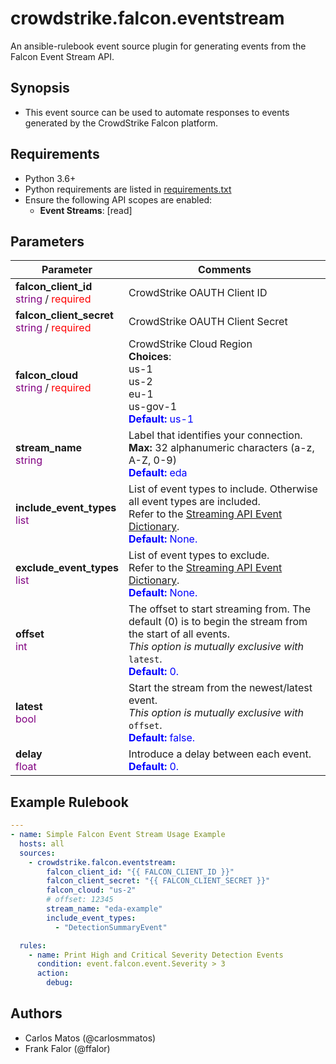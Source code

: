 # crowdstrike.falcon.eventstream

An ansible-rulebook event source plugin for generating events from the Falcon Event Stream API.

## Synopsis

- This event source can be used to automate responses to events generated by the CrowdStrike Falcon platform.

## Requirements

- Python 3.6+
- Python requirements are listed in [requirements.txt](./requirements.txt)
- Ensure the following API scopes are enabled:
  - **Event Streams**: [read]

## Parameters

| Parameter | Comments |
| --- | --- |
| **falcon_client_id**</br><font color=purple>string</font> / <font color=red>required</font> | CrowdStrike OAUTH Client ID |
| **falcon_client_secret**</br><font color=purple>string</font> / <font color=red>required</font> | CrowdStrike OAUTH Client Secret |
| **falcon_cloud**</br><font color=purple>string</font> / <font color=red>required</font> | CrowdStrike Cloud Region</br>**Choices**:</br>us-1</br>us-2</br>eu-1</br>us-gov-1</br><font color=blue>**Default:** us-1</font> |
| **stream_name**</br><font color=purple>string</font> | Label that identifies your connection.</br>**Max:** 32 alphanumeric characters (a-z, A-Z, 0-9)</br><font color=blue>**Default:** eda</font> |
| **include_event_types**</br><font color=purple>list</font> | List of event types to include. Otherwise all event types are included.</br>Refer to the [Streaming API Event Dictionary](https://falcon.crowdstrike.com/documentation/62/streaming-api-event-dictionary).</br><font color=blue>**Default:** None.</font> |
| **exclude_event_types**</br><font color=purple>list</font> | List of event types to exclude.</br>Refer to the [Streaming API Event Dictionary](https://falcon.crowdstrike.com/documentation/62/streaming-api-event-dictionary).</br><font color=blue>**Default:** None.</font> |
| **offset**</br><font color=purple>int</font> | The offset to start streaming from. The default (0) is to begin the stream from the start of all events.</br>*This option is mutually exclusive with* `latest`.</br><font color=blue>**Default:** 0.</font> |
| **latest**</br><font color=purple>bool</font> | Start the stream from the newest/latest event.</br>*This option is mutually exclusive with* `offset`.</br><font color=blue>**Default:** false.</font> |
| **delay**</br><font color=purple>float</font> | Introduce a delay between each event.</br><font color=blue>**Default:** 0.</font> |

## Example Rulebook

```yaml
---
- name: Simple Falcon Event Stream Usage Example
  hosts: all
  sources:
    - crowdstrike.falcon.eventstream:
        falcon_client_id: "{{ FALCON_CLIENT_ID }}"
        falcon_client_secret: "{{ FALCON_CLIENT_SECRET }}"
        falcon_cloud: "us-2"
        # offset: 12345
        stream_name: "eda-example"
        include_event_types:
          - "DetectionSummaryEvent"

  rules:
    - name: Print High and Critical Severity Detection Events
      condition: event.falcon.event.Severity > 3
      action:
        debug:
```

## Authors

- Carlos Matos (@carlosmmatos)
- Frank Falor (@ffalor)

